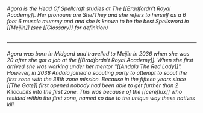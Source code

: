 ###### Agora is the Head Of Spellcraft studies at The [[Bradfordn't Royal Academy]]. Her pronouns are She/They and she refers to herself as a 6 foot 6 muscle mummy and and she is known to be the best Spellsword in [[Meijin]] (see [[Glossary]] for definition) 
---
###### Agora was born in Midgard and travelled to Meijin in 2036 when she was 20 after she got a job at the [[Bradfordn't Royal Academy]]. When she first arrived she was working under her mentor "[[Andala The Red Lady]]". However, in 2038 Andala joined a scouting party to attempt to scout the first zone with the 38th zone mission. Because in the fifteen years since [[The Gate]] first opened nobody had been able to get further than 2 Kilocubits into the first zone. This was because of the [[cereflux]] who resided within the first zone, named so due to the unique way these natives kill. 